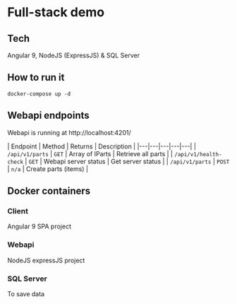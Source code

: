 # Full-stack demo

## Tech

Angular 9, NodeJS (ExpressJS) & SQL Server

## How to run it

```shell
docker-compose up -d
```

## Webapi endpoints

Webapi is running at http://localhost:4201/

| Endpoint | Method | Returns | Description |
|---|---|---|---|---|
| `/api/v1/parts` | `GET` | Array of IParts | Retrieve all parts |
| `/api/v1/health-check` | `GET` | Webapi server status | Get server status |
| `/api/v1/parts` | `POST` | `n/a` | Create parts (items) |

## Docker containers

### Client

Angular 9 SPA project

### Webapi

NodeJS expressJS project

### SQL Server

To save data
